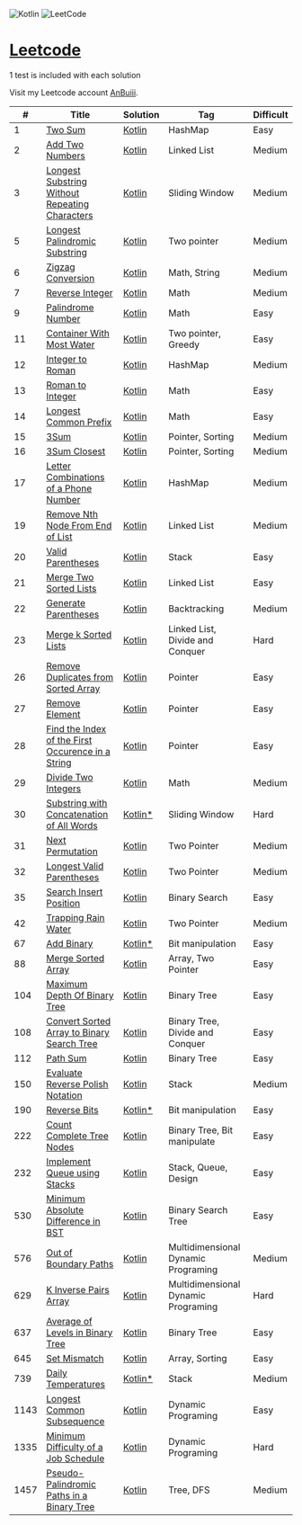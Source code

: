![Kotlin](https://img.shields.io/badge/kotlin-%237F52FF.svg?style=for-the-badge&logo=kotlin&logoColor=white) ![LeetCode](https://img.shields.io/badge/LeetCode-000000?style=for-the-badge&logo=LeetCode&logoColor=#d16c06)

# [Leetcode](https://leetcode.com/problemset/)

1 test is included with each solution

Visit my Leetcode account [AnBuiii](https://leetcode.com/AnBuiii/).

| #    | Title                                                                                                                                  | Solution                                                                                                             | Tag                                 | Difficult |
|------|----------------------------------------------------------------------------------------------------------------------------------------|----------------------------------------------------------------------------------------------------------------------|-------------------------------------|-----------|
| 1    | [Two Sum](https://leetcode.com/problems/two-sum/)                                                                                      | [Kotlin](src/Two_Sum/Two_Sum.kt)                                                                                     | HashMap                             | Easy      |
| 2    | [Add Two Numbers](https://leetcode.com/problems/add-two-numbers/)                                                                      | [Kotlin](src/Add_Two_Numbers/Add_Two_Numbers.kt)                                                                     | Linked List                         | Medium    |
| 3    | [Longest Substring Without Repeating Characters](https://leetcode.com/problems/longest-substring-without-repeating-characters/)        | [Kotlin](src/Longest_Substring_Without_Repeating_Characters/Longest_Substring_Without_Repeating_Characters.kt)       | Sliding Window                      | Medium    |
| 5    | [Longest Palindromic Substring](https://leetcode.com/problems/longest-palindromic-substring/)                                          | [Kotlin](src/Longest_Palindromic_Substring/Longest_Palindromic_Substring.kt)                                         | Two pointer                         | Medium    |
| 6    | [Zigzag Conversion](https://leetcode.com/problems/zigzag-conversion/)                                                                  | [Kotlin](src/Zigzag_Conversion/Zigzag_Conversion.kt)                                                                 | Math, String                        | Medium    |
| 7    | [Reverse Integer](https://leetcode.com/problems/reverse-integer/)                                                                      | [Kotlin](src/Reverse_Integer/Reverse_Integer.kt)                                                                     | Math                                | Medium    |
| 9    | [Palindrome Number](https://leetcode.com/problems/palindrome-number/)                                                                  | [Kotlin](src/Palindrome_Number/Palindrome_Number.kt)                                                                 | Math                                | Easy      |
| 11   | [Container With Most Water](https://leetcode.com/problems/container-with-most-water/)                                                  | [Kotlin](src/Container_With_Most_Water/Container_With_Most_Water.kt)                                                 | Two pointer, Greedy                 | Easy      |
| 12   | [Integer to Roman](https://leetcode.com/problems/integer-to-roman/)                                                                    | [Kotlin](src/Integer_to_Roman/Integer_to_Roman.kt)                                                                   | HashMap                             | Medium    |
| 13   | [Roman to Integer](https://leetcode.com/problems/roman-to-integer/)                                                                    | [Kotlin](src/Roman_to_Integer/Roman_to_Integer.kt)                                                                   | Math                                | Easy      |
| 14   | [Longest Common Prefix](https://leetcode.com/problems/longest-common-prefix/)                                                          | [Kotlin](src/Longest_Common_Prefix/Longest_Common_Prefix.kt)                                                         | Math                                | Easy      |
| 15   | [3Sum](https://leetcode.com/problems/3sum/)                                                                                            | [Kotlin](src/Three_Sum/Three_Sum.kt)                                                                                 | Pointer, Sorting                    | Medium    |
| 16   | [3Sum Closest](https://leetcode.com/problems/3sum-closest/)                                                                            | [Kotlin](src/Three_Sum_Closest/Three_Sum_Closest.kt)                                                                 | Pointer, Sorting                    | Medium    |
| 17   | [Letter Combinations of a Phone Number](https://leetcode.com/problems/letter-combinations-of-a-phone-number/)                          | [Kotlin](src/Letter_Combinations_of_a_Phone_Number/Letter_Combinations_of_a_Phone_Number.kt)                         | HashMap                             | Medium    |
| 19   | [Remove Nth Node From End of List](https://leetcode.com/problems/remove-nth-node-from-end-of-list/)                                    | [Kotlin](src/Remove_Nth_Node_From_End_of_List/Remove_Nth_Node_From_End_of_List.kt)                                   | Linked List                         | Medium    |
| 20   | [Valid Parentheses](https://leetcode.com/problems/valid-parentheses/)                                                                  | [Kotlin](src/Valid_Parentheses/Valid_Parentheses.kt)                                                                 | Stack                               | Easy      |
| 21   | [Merge Two Sorted Lists](https://leetcode.com/problems/merge-two-sorted-lists/)                                                        | [Kotlin](src/Merge_Two_Sorted_Lists/Merge_Two_Sorted_Lists.kt)                                                       | Linked List                         | Easy      |
| 22   | [Generate Parentheses](https://leetcode.com/problems/generate-parentheses/)                                                            | [Kotlin](src/Generate_Parentheses/Generate_Parentheses.kt)                                                           | Backtracking                        | Medium    |
| 23   | [Merge k Sorted Lists](https://leetcode.com/problems/merge-k-sorted-lists/)                                                            | [Kotlin](src/Merge_k_Sorted_Lists/Merge_k_Sorted_Lists.kt)                                                           | Linked List, Divide and Conquer     | Hard      |
| 26   | [Remove Duplicates from Sorted Array](https://leetcode.com/problems/remove-duplicates-from-sorted-array/)                              | [Kotlin](src/Remove_Duplicates_from_Sorted_Array/Remove_Duplicates_from_Sorted_Array.kt)                             | Pointer                             | Easy      |
| 27   | [Remove Element](https://leetcode.com/problems/remove-element/)                                                                        | [Kotlin](src/Remove_Element/Remove_Element.kt)                                                                       | Pointer                             | Easy      |
| 28   | [Find the Index of the First Occurence in a String](https://leetcode.com/problems/find-the-index-of-the-first-occurrence-in-a-string/) | [Kotlin](src/Find_the_Index_of_the_First_Occurence_in_a_String/Find_the_Index_of_the_First_Occurence_in_a_String.kt) | Pointer                             | Easy      |
| 29   | [Divide Two Integers](https://leetcode.com/problems/divide-two-integers/)                                                              | [Kotlin](src/Divide_Two_Integers/Divide_Two_Integers.kt)                                                             | Math                                | Medium    |
| 30   | [Substring with Concatenation of All Words](https://leetcode.com/problems/substring-with-concatenation-of-all-words/)                  | [Kotlin*](src/Substring_with_Concatenation_of_All_Words/Substring_with_Concatenation_of_All_Words.kt)                | Sliding Window                      | Hard      |
| 31   | [Next Permutation](https://leetcode.com/problems/next-permutation/)                                                                    | [Kotlin](src/Next_Permutation/Next_Permutation.kt)                                                                   | Two Pointer                         | Medium    |
| 32   | [Longest Valid Parentheses](https://leetcode.com/problems/longest-valid-parentheses/)                                                  | [Kotlin](src/Next_Permutation/Next_Permutation.kt)                                                                   | Two Pointer                         | Medium    |
| 35   | [Search Insert Position](https://leetcode.com/problems/search-insert-position/)                                                        | [Kotlin](src/Search_Insert_Position/Search_Insert_Position.kt)                                                       | Binary Search                       | Easy      |
| 42   | [Trapping Rain Water](https://leetcode.com/problems/trapping-rain-water/)                                                              | [Kotlin](src/Next_Permutation/Next_Permutation.kt)                                                                   | Two Pointer                         | Medium    |
| 67   | [Add Binary](https://leetcode.com/problems/add-binary/)                                                                                | [Kotlin*](src/Add_Binary/Add_Binary.kt)                                                                              | Bit manipulation                    | Easy      |
| 88   | [Merge Sorted Array](https://leetcode.com/problems/merge-sorted-array/)                                                                | [Kotlin](src/Merge_Sorted_Array/Merge_Sorted_Array.kt)                                                               | Array, Two Pointer                  | Easy      |
| 104  | [Maximum Depth Of Binary Tree](https://leetcode.com/problems/maximum-depth-of-binary-tree/)                                            | [Kotlin](src/Maximum_Depth_of_Binary_Tree/Maximum_Depth_of_Binary_Tree.kt)                                           | Binary Tree                         | Easy      |
| 108  | [Convert Sorted Array to Binary Search Tree](https://leetcode.com/problems/convert-sorted-array-to-binary-search-tree/)                | [Kotlin](src/Convert_Sorted_Array_to_Binary_Search_Tree/Convert_Sorted_Array_to_Binary_Search_Tree.kt)               | Binary Tree, Divide and Conquer     | Easy      |
| 112  | [Path Sum](https://leetcode.com/problems/path-sum/)                                                                                    | [Kotlin](src/Path_Sum/Path_Sum.kt)                                                                                   | Binary Tree                         | Easy      |
| 150  | [Evaluate Reverse Polish Notation](https://leetcode.com/problems/evaluate-reverse-polish-notation/)                                    | [Kotlin](src/Evaluate_Reverse_Polish_Notation/Evaluate_Reverse_Polish_Notation.kt)                                   | Stack                               | Medium    |
| 190  | [Reverse Bits](https://leetcode.com/problems/reverse-bits/)                                                                            | [Kotlin*](src/Add_Binary/Add_Binary.kt)                                                                              | Bit manipulation                    | Easy      |
| 222  | [Count Complete Tree Nodes](https://leetcode.com/problems/count-complete-tree-nodes/)                                                  | [Kotlin](src/Count_Complete_Tree_Nodes/Count_Complete_Tree_Nodes.kt)                                                 | Binary Tree, Bit manipulate         | Easy      |
| 232  | [Implement Queue using Stacks](https://leetcode.com/problems/implement-queue-using-stacks/)                                            | [Kotlin](src/Implement_Queue_using_Stacks/Implement_Queue_using_Stacks.kt)                                           | Stack, Queue, Design                | Easy      |
| 530  | [Minimum Absolute Difference in BST](https://leetcode.com/problems/minimum-absolute-difference-in-bst/)                                | [Kotlin](src/Minimum_Absolute_Difference_in_BST/Minimum_Absolute_Difference_in_BST.kt)                               | Binary Search Tree                  | Easy      |
| 576  | [Out of Boundary Paths](https://leetcode.com/problems/out-of-boundary-paths/)                                                          | [Kotlin](src/Out_of_Boundary_Paths/Out_of_Boundary_Paths.kt)                                                         | Multidimensional Dynamic Programing | Medium    |
| 629  | [K Inverse Pairs Array](https://leetcode.com/problems/k-inverse-pairs-array/)                                                          | [Kotlin](src/K_Inverse_Pairs_Array/K_Inverse_Pairs_Array.kt)                                                         | Multidimensional Dynamic Programing | Hard      |
| 637  | [Average of Levels in Binary Tree](https://leetcode.com/problems/average-of-levels-in-binary-tree/)                                    | [Kotlin](src/Average_of_Levels_in_Binary_Tree/Average_of_Levels_in_Binary_Tree.kt)                                   | Binary Tree                         | Easy      |
| 645  | [Set Mismatch](https://leetcode.com/problems/set-mismatch/)                                                                            | [Kotlin](src/Set_Mismatch/Set_Mismatch.kt)                                                                           | Array, Sorting                      | Easy      |
| 739  | [Daily Temperatures](https://leetcode.com/problems/daily-temperatures/)                                                                | [Kotlin*](src/Daily_Temperatures/Daily_Temperatures_2.kt)                                                            | Stack                               | Medium    |
| 1143 | [Longest Common Subsequence](https://leetcode.com/problems/longest-common-subsequence/)                                                | [Kotlin](src/Longest_Common_Subsequence/Longest_Common_Subsequence.kt)                                               | Dynamic Programing                  | Easy      |
| 1335 | [Minimum Difficulty of a Job Schedule](https://leetcode.com/problems/minimum-difficulty-of-a-job-schedule/)                            | [Kotlin](src/Minimum_Difficulty_Of_A_Job_Schedule/Minimum_Difficulty_Of_A_Job_Schedule.kt)                           | Dynamic Programing                  | Hard      |
| 1457 | [Pseudo-Palindromic Paths in a Binary Tree](https://leetcode.com/problems/pseudo-palindromic-paths-in-a-binary-tree/)                  | [Kotlin](src/Pseudo_Palindromic_Paths_in_a_Binary_Tree/Pseudo_Palindromic_Paths_in_a_Binary_Tree.kt)                 | Tree, DFS                           | Medium    |


